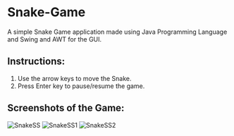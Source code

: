 # Snake-Game
A simple Snake Game application made using Java Programming Language and Swing and AWT for the GUI.

## Instructions:
1. Use the arrow keys to move the Snake.
2. Press Enter key to pause/resume the game.

## Screenshots of the Game:

![SnakeSS](https://user-images.githubusercontent.com/67684910/132141598-7a654ca3-2b6d-4aa6-91f9-0d5ef3cc5060.png)
![SnakeSS1](https://user-images.githubusercontent.com/67684910/132141616-8291f0f7-ad9a-4bff-a265-23a5eaac76bf.png)
![SnakeSS2](https://user-images.githubusercontent.com/67684910/132141622-6d15cc32-7a79-40c6-899a-08ea31837c31.png)

